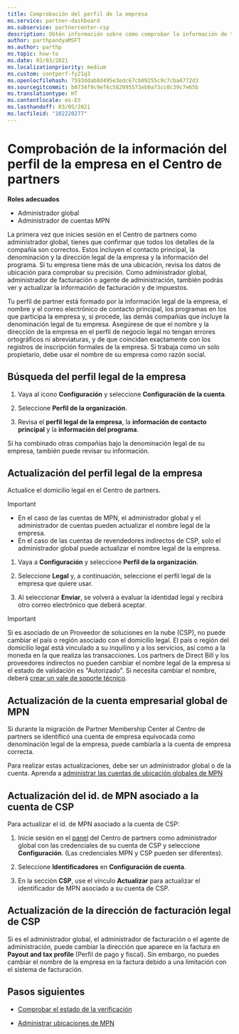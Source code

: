 ```yaml
---
title: Comprobación del perfil de la empresa
ms.service: partner-dashboard
ms.subservice: partnercenter-csp
description: Obtén información sobre cómo comprobar la información de tu empresa, como el contacto principal, la dirección y la información del programa. También puedes actualizar el domicilio legal y la dirección de facturación.
author: parthpandyaMSFT
ms.author: parthp
ms.topic: how-to
ms.date: 03/03/2021
ms.localizationpriority: medium
ms.custom: contperf-fy21q3
ms.openlocfilehash: 7593ddab8d495e3edc67cb89255c9c7cba4772d3
ms.sourcegitcommit: b0734f9c9ef6c582095573eb0a73cc0c39c7e65b
ms.translationtype: HT
ms.contentlocale: es-ES
ms.lasthandoff: 03/05/2021
ms.locfileid: "102220277"
---
```

# <a name="verify-your-company-profile-information-in-partner-center"></a>Comprobación de la información del perfil de la empresa en el Centro de partners

**Roles adecuados**

- Administrador global
- Administrador de cuentas MPN

La primera vez que inicies sesión en el Centro de partners como administrador global, tienes que confirmar que todos los detalles de la compañía son correctos. Estos incluyen el contacto principal, la denominación y la dirección legal de la empresa y la información del programa. Si tu empresa tiene más de una ubicación, revisa los datos de ubicación para comprobar su precisión. Como administrador global, administrador de facturación o agente de administración, también podrás ver y actualizar la información de facturación y de impuestos.

Tu perfil de partner está formado por la información legal de la empresa, el nombre y el correo electrónico de contacto principal, los programas en los que participa la empresa y, si procede, las demás compañías que incluye la denominación legal de tu empresa. Asegúrese de que el nombre y la dirección de la empresa en el perfil de negocio legal no tengan errores ortográficos ni abreviaturas, y de que coincidan exactamente con los registros de inscripción formales de la empresa. Si trabaja como un solo propietario, debe usar el nombre de su empresa como razón social.



## <a name="locate-the-legal-business-profile"></a>Búsqueda del perfil legal de la empresa

1. Vaya al icono **Configuración** y seleccione **Configuración de la cuenta**.
 
1. Seleccione **Perfil de la organización**. 

2. Revisa el **perfil legal de la empresa**, la **información de contacto principal** y la **información del programa**.

Si ha combinado otras compañías bajo la denominación legal de su empresa, también puede revisar su información. 

## <a name="update-your-legal-business-profile"></a>Actualización del perfil legal de la empresa

Actualice el domicilio legal en el Centro de partners.

>[!Important]
>- En el caso de las cuentas de MPN, el administrador global y el administrador de cuentas pueden actualizar el nombre legal de la empresa.
>- En el caso de las cuentas de revendedores indirectos de CSP, solo el administrador global puede actualizar el nombre legal de la empresa. 

1. Vaya a **Configuración** y seleccione **Perfil de la organización**.

2. Seleccione **Legal** y, a continuación, seleccione el perfil legal de la empresa que quiere usar.
 
1. Al seleccionar **Enviar**, se volverá a evaluar la identidad legal y recibirá otro correo electrónico que deberá aceptar.

>[!Important]
>Si es asociado de un Proveedor de soluciones en la nube (CSP), no puede cambiar el país o región asociado con el domicilio legal. El país o región del domicilio legal está vinculado a su inquilino y a los servicios, así como a la moneda en la que realiza las transacciones. Los partners de Direct Bill y los proveedores indirectos no pueden cambiar el nombre legal de la empresa si el estado de validación es "Autorizado". Si necesita cambiar el nombre, deberá [crear un vale de soporte técnico](https://partner.microsoft.com/dashboard/support/servicerequests/create?stage=2&topicid=eb74583c-61b3-2124-bffc-00920e0ae772).


## <a name="update-your-mpn-global-business-account"></a>Actualización de la cuenta empresarial global de MPN

Si durante la migración de Partner Membership Center al Centro de partners se identificó una cuenta de empresa equivocada como denominación legal de la empresa, puede cambiarla a la cuenta de empresa correcta.

Para realizar estas actualizaciones, debe ser un administrador global o de la cuenta. Aprenda a [administrar las cuentas de ubicación globales de MPN](manage-locations.md)


## <a name="update-your-mpn-id-associated-with-your-csp-account"></a>Actualización del id. de MPN asociado a la cuenta de CSP

Para actualizar el id. de MPN asociado a la cuenta de CSP:

1. Inicie sesión en el [panel](https://partner.microsoft.com/dashboard/home) del Centro de partners como administrador global con las credenciales de su cuenta de CSP y seleccione **Configuración**. (Las credenciales MPN y CSP pueden ser diferentes).
 
1. Seleccione **Identificadores** en **Configuración de cuenta**.

1. En la sección **CSP**, use el vínculo **Actualizar** para actualizar el identificador de MPN asociado a su cuenta de CSP. 


## <a name="update-your-csp-legal-billing-address"></a>Actualización de la dirección de facturación legal de CSP

Si es el administrador global, el administrador de facturación o el agente de administración, puede cambiar la dirección que aparece en la factura en **Payout and tax profile** (Perfil de pago y fiscal). Sin embargo, no puedes cambiar el nombre de la empresa en la factura debido a una limitación con el sistema de facturación.



## <a name="next-steps"></a>Pasos siguientes

- [Comprobar el estado de la verificación](verification-responses.md)

- [Administrar ubicaciones de MPN](manage-locations.md)
